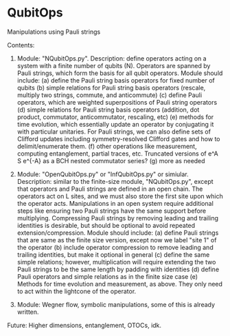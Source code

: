 # QubitOps
Manipulations using Pauli strings

Contents:

1. Module: "NQubitOps.py". Description: define operators acting on a system with a finite number of qubits (N). Operators are spanned by Pauli strings, which form the basis for all qubit operators. Module should include:
(a) define the Pauli string basis operators for fixed number of qubits
(b) simple relations for Pauli string basis operators (rescale, multiply two strings, commute, and anticommute)
(c) define Pauli operators, which are weighted superpositions of Pauli string operators
(d) simple relations for Pauli string basis operators (addition, dot product, commutator, anticommutator, rescaling, etc)
(e) methods for time evolution, which essentially update an operator by conjugating it with particular unitaries. For Pauli strings, we can also define sets of Clifford updates including symmetry-resolved Clifford gates and how to delimit/enumerate them.
(f) other operations like measurement, computing entanglement, partial traces, etc. Truncated versions of e^A S e^{-A} as a BCH nested commutator series?
(g) more as needed

2. Module: "OpenQubitOps.py" or "InfQubitOps.py" or simiular. Description: similar to the finite-size module, "NQubitOps.py", except that operators and Pauli strings are defined in an open chain. The operators act on L sites, and we must also store the first site upon which the operator acts. Manipulations in an open system require additional steps like ensuring two Pauli strings have the same support before multiplying. Compressing Pauli strings by removing leading and trailing identities is desirable, but should be optional to avoid repeated extension/compression. Module should include:
(a) define Pauli strings that are same as the finite size version, except now we label "site 1" of the operator
(b) include operator compression to remove leading and trailing identities, but make it optional in general
(c) define the same simple relations; however, multiplication will require extending the two Pauli strings to be the same length by padding with identities
(d) define Pauli operators and simple relations as in the finite size case
(e) Methods for time evolution and measurement, as above. They only need to act within the lightcone of the operator.


3. Module: Wegner flow, symbolic manipulations, some of this is already written.

Future: Higher dimensions, entanglement, OTOCs, idk.
